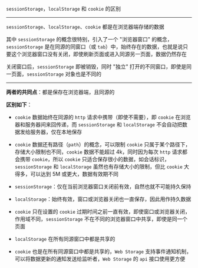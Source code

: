 ```sessionStorage```，```localStorage``` 和 ```cookie``` 的区别

----

```sessionStorage```、```localStorage```、```cookie``` 都是在浏览器端存储的数据

其中 ```sessionStorage``` 的概念很特别，引入了一个 "浏览器窗口" 的概念，```sessionStorage``` 是在同源的同窗口（或 ```tab```）中，始终存在的数据，也就是说只要这个浏览器窗口没有关闭，即使刷新页面或进入同源另一页面，数据仍然存在

关闭窗口后，```sessionStorage``` 即被销毁，同时 "独立" 打开的不同窗口，即使是同一页面，```sessionStorage``` 对象也是不同的

----

**两者的共同点**：都是保存在浏览器端，且同源的

**区别如下**：

* ```cookie``` 数据始终在同源的 ```http``` 请求中携带（即使不需要），即 ```cookie``` 在浏览器和服务器间来回传递，而 ```sessionStorage``` 和 ```localStorage``` 不会自动把数据发给服务器，仅在本地保存

* ```cookie``` 数据还有路径（```path```）的概念，可以限制 ```cookie``` 只属于某个路径下，存储大小限制也不同，```cookie``` 数据不能超过 4k，同时因为每次 ```http``` 请求都会携带 ```cookie```，所以 ```cookie``` 只适合保存很小的数据，如会话标识，```sessionStorage``` 和 ```localStorage``` 虽然也有存储大小的限制，但比 ```cookie``` 大得多，可以达到 5M 或更大，数据有效期不同

* ```sessionStorage```：仅在当前浏览器窗口关闭前有效，自然也就不可能持久保持

* ```localStorage```：始终有效，窗口或浏览器关闭也一直保存，因此用作持久数据

* ```cookie``` 只在设置的 ```cookie``` 过期时间之前一直有效，即使窗口或浏览器关闭，作用域不同，```sessionStorage``` 不在不同的浏览器窗口中共享，即使是同一个页面

* ```localStorage``` 在所有同源窗口中都是共享的

* ```cookie``` 也是在所有同源窗口中都是共享的，```Web Storage``` 支持事件通知机制，可以将数据更新的通知发送给监听者，```Web Storage``` 的 ```api``` 接口使用更方便
